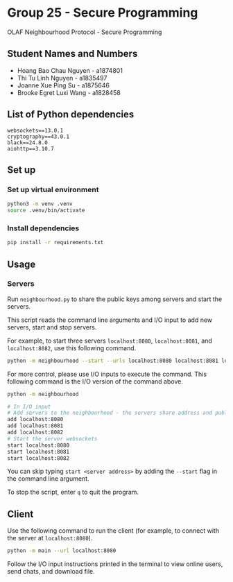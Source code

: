 # Group 25 - Secure Programming
OLAF Neighbourhood Protocol - Secure Programming

## Student Names and Numbers
- Hoang Bao Chau Nguyen - a1874801
- Thi Tu Linh Nguyen - a1835497
- Joanne Xue Ping Su - a1875646
- Brooke Egret Luxi Wang - a1828458

## List of Python dependencies
```
websockets==13.0.1
cryptography==43.0.1
black==24.8.0
aiohttp==3.10.7
```

## Set up

### Set up virtual environment
```bash
python3 -m venv .venv
source .venv/bin/activate
```

### Install dependencies
```bash
pip install -r requirements.txt
```

## Usage
### Servers
Run `neighbourhood.py` to share the public keys among servers and start the servers.

This script reads the command line arguments and I/O input to add new servers, start and stop servers.

For example, to start three servers `localhost:8080`, `localhost:8081`, and `localhost:8082`, use this following command.
```bash
python -m neighbourhood --start --urls localhost:8080 localhost:8081 localhost:8082
```

For more control, please use I/O inputs to execute the command. This following command is the I/O version of the command above.
```bash
python -m neighbourhood

# In I/O input
# Add servers to the neighbourhood - the servers share address and public key with each other
add localhost:8080
add localhost:8081
add localhost:8082
# Start the server websockets
start localhost:8080
start localhost:8081
start localhost:8082
```

You can skip typing `start <server address>` by adding the `--start` flag in the command line argument.

To stop the script, enter `q` to quit the program.

## Client
Use the following command to run the client (for example, to connect with the server at `localhost:8080`).
```bash
python -m main --url localhost:8080
```

Follow the I/O input instructions printed in the terminal to view online users, send chats, and download file.


